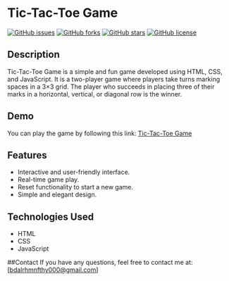 # Tic-Tac-Toe Game

[![GitHub issues](https://img.shields.io/github/issues/abdelrahmanfthi/Tic-Tac-Toe-game)](https://github.com/abdelrahmanfthi/Tic-Tac-Toe-game/issues)
[![GitHub forks](https://img.shields.io/github/forks/abdelrahmanfthi/Tic-Tac-Toe-game)](https://github.com/abdelrahmanfthi/Tic-Tac-Toe-game/network)
[![GitHub stars](https://img.shields.io/github/stars/abdelrahmanfthi/Tic-Tac-Toe-game)](https://github.com/abdelrahmanfthi/Tic-Tac-Toe-game/stargazers)
[![GitHub license](https://img.shields.io/github/license/abdelrahmanfthi/Tic-Tac-Toe-game)](https://github.com/abdelrahmanfthi/Tic-Tac-Toe-game/blob/master/LICENSE)

## Description

Tic-Tac-Toe Game is a simple and fun game developed using HTML, CSS, and JavaScript. It is a two-player game where players take turns marking spaces in a 3×3 grid. The player who succeeds in placing three of their marks in a horizontal, vertical, or diagonal row is the winner.

## Demo

You can play the game by following this link: [Tic-Tac-Toe Game](https://abdelrahmanfthi.github.io/Tic-Tac-Toe-game/)

## Features

- Interactive and user-friendly interface.
- Real-time game play.
- Reset functionality to start a new game.
- Simple and elegant design.

## Technologies Used

- HTML
- CSS
- JavaScript

##Contact
If you have any questions, feel free to contact me at: [bdalrhmnfthy000@gmail.com]

